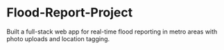 # Flood-Report-Project
Built a full-stack web app for real-time flood reporting in metro areas with photo uploads  and location tagging. 
